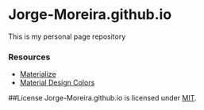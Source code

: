 # Jorge-Moreira.github.io
This is my personal page repository

<h3>Resources</h3>
<ul>
    <li><a href="http://materializecss.com/">Materialize</a></li>
    <li><a href="http://www.materialpalette.com/">Material Design Colors</a></li>
</ul>


##License
Jorge-Moreira.github.io is licensed under <a href="https://github.com/Jorge-Moreira/Jorge-Moreira.github.io/blob/master/LICENSE">MIT</a>.